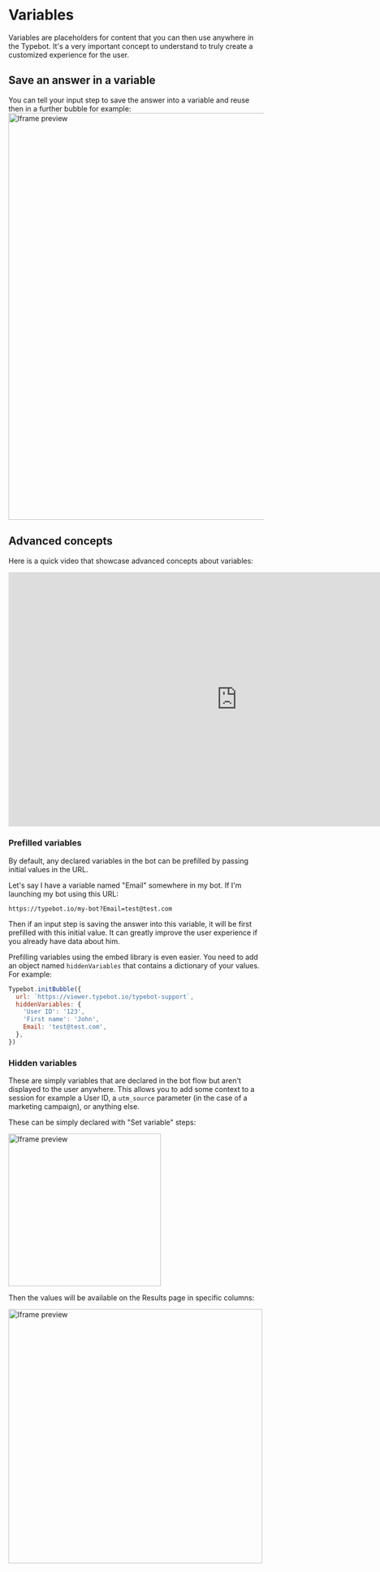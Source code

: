 # Variables

Variables are placeholders for content that you can then use anywhere in the Typebot. It's a very important concept to understand to truly create a customized experience for the user.

## Save an answer in a variable

You can tell your input step to save the answer into a variable and reuse then in a further bubble for example:
<img src="/img/variables/question.png" width="800" alt="Iframe preview"/>

## Advanced concepts

Here is a quick video that showcase advanced concepts about variables:

<iframe width="900" height="500" src="https://www.youtube.com/embed/o715Tjv1ijI" title="YouTube video player" frameborder="0" allow="accelerometer; autoplay; clipboard-write; encrypted-media; gyroscope; picture-in-picture" allowfullscreen></iframe>

### Prefilled variables

By default, any declared variables in the bot can be prefilled by passing initial values in the URL.

Let's say I have a variable named "Email" somewhere in my bot. If I'm launching my bot using this URL:

`https://typebot.io/my-bot?Email=test@test.com`

Then if an input step is saving the answer into this variable, it will be first prefilled with this initial value. It can greatly improve the user experience if you already have data about him.

Prefilling variables using the embed library is even easier. You need to add an object named `hiddenVariables` that contains a dictionary of your values. For example:

```js
Typebot.initBubble({
  url: `https://viewer.typebot.io/typebot-support`,
  hiddenVariables: {
    'User ID': '123',
    'First name': 'John',
    Email: 'test@test.com',
  },
})
```

### Hidden variables

These are simply variables that are declared in the bot flow but aren't displayed to the user anywhere. This allows you to add some context to a session for example a User ID, a `utm_source` parameter (in the case of a marketing campaign), or anything else.

These can be simply declared with "Set variable" steps:

<img src="/img/variables/declaring.png" width="300" alt="Iframe preview"/>

Then the values will be available on the Results page in specific columns:

<img src="/img/variables/hiddenVariablesResults.png" width="500" alt="Iframe preview"/>
